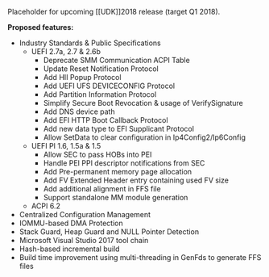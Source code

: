 Placeholder for upcoming [[UDK]]2018 release (target Q1 2018).

**Proposed features:**

* Industry Standards & Public Specifications
  * UEFI 2.7a, 2.7 & 2.6b
    * Deprecate SMM Communication ACPI Table
    * Update Reset Notification Protocol
    * Add HII Popup Protocol
    * Add UEFI UFS DEVICECONFIG Protocol
    * Add Partition Information Protocol
    * Simplify Secure Boot Revocation & usage of VerifySignature
    * Add DNS device path
    * Add EFI HTTP Boot Callback Protocol
    * Add new data type to EFI Supplicant Protocol
    * Allow SetData to clear configuration in Ip4Config2/Ip6Config
  * UEFI PI 1.6, 1.5a & 1.5
    * Allow SEC to pass HOBs into PEI
    * Handle PEI PPI descriptor notifications from SEC
    * Add Pre-permanent memory page allocation
    * Add FV Extended Header entry containing used FV size
    * Add additional alignment in FFS file
    * Support standalone MM module generation
  * ACPI 6.2
* Centralized Configuration Management
* IOMMU-based DMA Protection
* Stack Guard, Heap Guard and NULL Pointer Detection
* Microsoft Visual Studio 2017 tool chain
* Hash-based incremental build
* Build time improvement using multi-threading in GenFds to generate FFS files